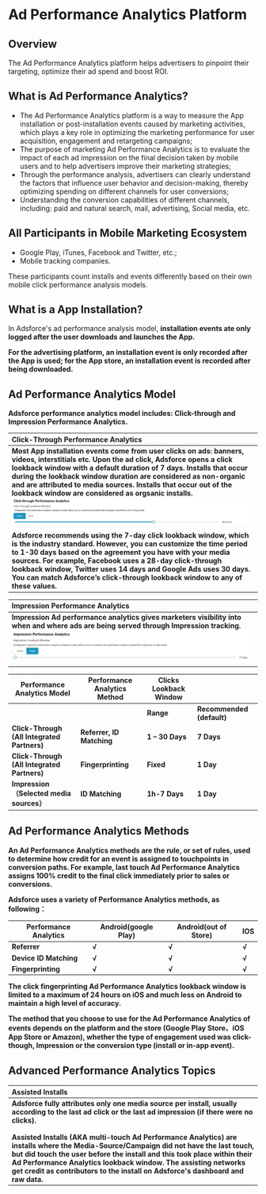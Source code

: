 # Ad Performance Analytics Platform

## Overview

The Ad Performance Analytics platform helps advertisers to pinpoint their targeting, optimize their ad spend and boost ROI.

What is Ad Performance Analytics?
---------------------------------

- The Ad Performance Analytics platform is a way to measure the App installation or post-installation events caused by marketing activities, which plays a key role in optimizing the marketing performance for user acquisition, engagement and retargeting campaigns;
- The purpose of marketing Ad Performance Analytics is to evaluate the impact of each ad impression on the final decision taken by mobile users and to help advertisers improve their marketing strategies;
- Through the performance analysis, advertisers can clearly understand the factors that influence user behavior and decision-making, thereby optimizing spending on different channels for user conversions;
- Understanding the conversion capabilities of different channels, including: paid and natural search, mail, advertising, Social media, etc.

## All Participants in Mobile Marketing Ecosystem

- Google Play, iTunes, Facebook and Twitter, etc.;
- Mobile tracking companies.

These participants count installs and events differently based on their own mobile click performance analysis models.

What is a App Installation?
---------------------------

In Adsforce's ad performance analysis model, <b>installation events ate only logged after the user downloads and launches the App.

For the advertising platform, an installation event is only recorded after the App is used; for the App store, an installation event is recorded after being downloaded.

## Ad Performance Analytics Model

Adsforce performance analytics model includes: Click-through and Impression Performance Analytics.

| Click-Through Performance Analytics                          |
| :----------------------------------------------------------- |
| Most App installation events come from user clicks on ads: banners, videos, interstitials etc. Upon the ad click, Adsforce opens a click lookback window with a default duration of 7 days. **Installs that occur during the lookback window duration are considered as non-organic and are attributed to media sources. Installs that occur out of the lookback window are considered as orgsanic installs.**<br />![1](1.png)<br />Adsforce recommends using the 7-day click lookback window, which is the industry standard. However, you can customize the time period to 1-30 days based on the agreement you have with your media sources. For example, Facebook uses a 28-day click-through lookback window, Twitter uses 14 days and Google Ads uses 30 days. You can match Adsforce’s click-through lookback window to any of these values. |

| Impression Performance Analytics                             |
| :----------------------------------------------------------- |
| Impression Ad performance analytics gives marketers visibility into when and where ads are being served through Impression tracking. <br />![2](2.png) |

| **Performance Analytics Model**         | **Performance Analytics Method** | **Clicks Lookback Window** |                           |
| --------------------------------------- | -------------------------------- | -------------------------- | ------------------------- |
|                                         |                                  | **Range**                  | **Recommended (default)** |
| Click-Through (All Integrated Partners) | Referrer, ID Matching            | 1 – 30 Days                | 7 Days                    |
| Click-Through (All Integrated Partners) | Fingerprinting                   | Fixed                      | 1 Day                     |
| Impression（Selected media sources）    | ID Matching                      | 1h-7 Days                  | 1 Day                     |



## Ad Performance Analytics Methods

An Ad Performance Analytics methods are the rule, or set of rules, used to determine how credit for an event is assigned to touchpoints in conversion paths. For example, last touch Ad Performance Analytics assigns 100% credit to the final click immediately prior to sales or conversions.

Adsforce uses a variety of Performance Analytics methods, as following：

| Performance Analytics | Android(google Play) | Android(out of Store) | IOS  |
| --------------------- | -------------------- | --------------------- | ---- |
| Referrer              | √                    | √                     | √    |
| Device ID Matching    | √                    | √                     | √    |
| Fingerprinting        | √                    | √                     | √    |

The click fingerprinting Ad Performance Analytics lookback window is limited to a maximum of 24 hours on iOS and much less on Android to maintain a high level of accuracy.

The method that you choose to use for the Ad Performance Analytics of events depends on the platform and the store (Google Play Store、iOS App Store or Amazon), whether the type of engagement used was click-though, Impression or the conversion type (install or in-app event).

## Advanced Performance Analytics Topics

| Assisted Installs                                            |
| :----------------------------------------------------------- |
| Adsforce fully attributes only one media source per install, usually according to the last ad click or the last ad impression (if there were no clicks).<br /><br />Assisted Installs (AKA multi-touch Ad Performance Analytics) are installs where the Media-Source/Campaign did not have the last touch, but did touch the user before the install and this took place within their Ad Performance Analytics lookback window. The assisting networks get credit as contributors to the install on Adsforce's dashboard and raw data. |



